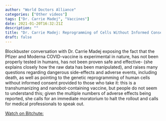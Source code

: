 ```yaml
---
author: "World Doctors Alliance"
categories: ["Other videos"]
tags: ["Dr. Carrie Madej", "Vaccines"]
date: 2021-01-20T16:32:21Z
description: ""
title: "Dr. Carrie Madej: Reprogramming of Cells Without Informed Consent--Moratorium Needed"
draft: false
---
```


Blockbuster conversation with Dr. Carrie Madej exposing the fact that the Pfizer and Moderna COVID-vaccine is experimental in nature, has not been properly tested in humans, has not been proven safe and effective- (she explains closely how the raw data has been manipulated), and raises many questions regarding dangerous side-effects and adverse events, including death, as well as pointing to the genetic reprogramming of human cells without informed consent provided to those who take it: this is a transhumanizing and nanobot-containing vaccine, but people do not seem to understand this; given the multiple numbers of adverse effects being reported, she calls for an immediate moratorium to halt the rollout and calls for medical professionals to speak out.   

[Watch on Bitchute: ](https://www.bitchute.com/video/Y5ahUViWRWua/)